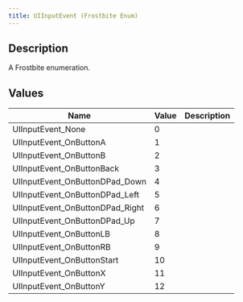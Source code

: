 ```yaml
---
title: UIInputEvent (Frostbite Enum)
---
```

## Description

A Frostbite enumeration.

## Values

| Name                              | Value | Description |
| --------------------------------- | ----- | ----------- |
| UIInputEvent\_None                | 0     |             |
| UIInputEvent\_OnButtonA           | 1     |             |
| UIInputEvent\_OnButtonB           | 2     |             |
| UIInputEvent\_OnButtonBack        | 3     |             |
| UIInputEvent\_OnButtonDPad\_Down  | 4     |             |
| UIInputEvent\_OnButtonDPad\_Left  | 5     |             |
| UIInputEvent\_OnButtonDPad\_Right | 6     |             |
| UIInputEvent\_OnButtonDPad\_Up    | 7     |             |
| UIInputEvent\_OnButtonLB          | 8     |             |
| UIInputEvent\_OnButtonRB          | 9     |             |
| UIInputEvent\_OnButtonStart       | 10    |             |
| UIInputEvent\_OnButtonX           | 11    |             |
| UIInputEvent\_OnButtonY           | 12    |             |
